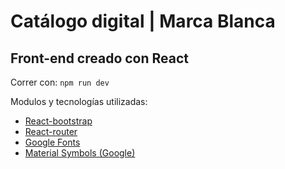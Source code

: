 # Catálogo digital | Marca Blanca

## Front-end creado con React

Correr con: `npm run dev`

Modulos y tecnologías utilizadas:
- [React-bootstrap](https://react-bootstrap.github.io/)
- [React-router](https://reactrouter.com/en/main)
- [Google Fonts](https://fonts.google.com)
- [Material Symbols (Google)](https://fonts.google.com/icons)
